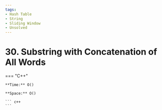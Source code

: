 ```yaml
---
tags:
- Hash Table
- String
- Sliding Window
- Unsolved
---
```



# 30. Substring with Concatenation of All Words

=== "C++"

    **Time:** O()

    **Space:** O()

    ``` c++
    ```